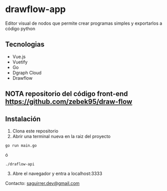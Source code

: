 # drawflow-app
Editor visual de nodos que permite crear programas simples y exportarlos a código python

## Tecnologias
- Vue.js
- Vuetify
- Go
- Dgraph Cloud
- Drawflow

## NOTA repositorio del código front-end https://github.com/zebek95/draw-flow


## Instalación
1. Clona este repositorio
2. Abrir una terminal nueva en la raiz del proyecto
```
go run main.go
``` 
ó
```
./draflow-api
``` 
3. Abre el navegador y entra a localhost:3333

Contacto: saguirrer.dev@gmail.com
